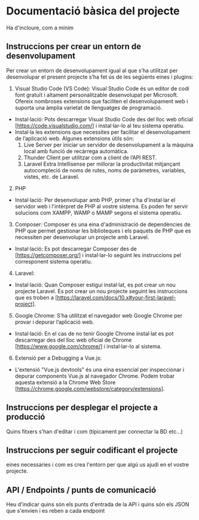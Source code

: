 # Documentació bàsica del projecte
Ha d'incloure, com a mínim
## Instruccions per crear un entorn de desenvolupament

Per crear un entorn de desenvolupament igual al que s’ha utilitzat per desenvolupar el present projecte s’ha fet ús de les següents eines i plugins:

1. Visual Studio Code (VS Code): Visual Studio Code és un editor de codi font gratuït i altament personalitzable desenvolupat per Microsoft. Ofereix nombroses extensions que faciliten el desenvolupament web i suporta una àmplia varietat de llenguatges de programació.
  - Instal·lació: Pots descarregar Visual Studio Code des del lloc web oficial [https://code.visualstudio.com/] i instal·lar-lo al teu sistema operatiu.
  - Instal·la les extensions que necessites per facilitar el desenvolupament de l’aplicació web. Algunes extensions útils són:
    1. Live Server per iniciar un servidor de desenvolupament a la màquina local amb funció de recàrrega automàtica.
    2. Thunder Client per utilitzar com a client de l’API REST.
    3. Laravel Extra Intellisense per millorar la productivitat mitjançant autocompleció de noms de rutes, noms de paràmetres, variables, vistes, etc. de Laravel.
2. PHP
  - Instal·lació: Per desenvolupar amb PHP, primer s’ha d'instal·lar el servidor web i l'intèrpret de PHP al vostre sistema. Es poden fer servir solucions com XAMPP, WAMP o MAMP segons el sistema operatiu.
3. Composer: Composer és una eina d'administració de dependències de PHP que permet gestionar les biblioteques i els paquets de PHP que es necessiten per desenvolupar un projecte amb Laravel.
  - Instal·lació: Es pot descarregar Composer des de [https://getcomposer.org/] i instal·lar-lo seguint les instruccions pel corresponent sistema operatiu.
4. Laravel:
  - Instal·lació: Quan Composer estigui instal·lat, es pot crear un nou projecte Laravel. Es pot crear un nou projecte seguint les instruccions que es troben a [https://laravel.com/docs/10.x#your-first-laravel-project].
5. Google Chrome: S’ha utilitzat el navegador web Google Chrome per provar i depurar l’aplicació web.
  - Instal·lació: En el cas de no tenir Google Chrome instal·lat es pot descarregar des del lloc web oficial de Chrome [https://www.google.com/chrome/] i instal·lar-lo al sistema.
6. Extensió per a Debugging a Vue.js:
  - L'extensió "Vue.js devtools" és una eina essencial per inspeccionar i depurar components Vue.js al navegador Chrome. Podem trobar aquesta extensió a la Chrome Web Store [https://chrome.google.com/webstore/category/extensions].

## Instruccions per desplegar el projecte a producció
Quins fitxers s'han d'editar i com (típicament per connectar la BD etc...)

## Instruccions per seguir codificant el projecte
eines necessaries i com es crea l'entorn per que algú us ajudi en el vostre projecte.

## API / Endpoints / punts de comunicació
Heu d'indicar quins són els punts d'entrada de la API i quins són els JSON que s'envien i es reben a cada endpoint